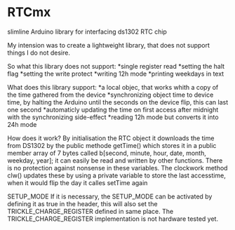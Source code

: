 # RTCmx
slimline Arduino library for interfacing ds1302 RTC chip

My intension was to create a lightweight library,
that does not support things I do not desire.

So what this library does not support:
    *single register read
    *setting the halt flag
    *setting the write protect
    *writing 12h mode
    *printing weekdays in text
    
What does this library support:
    *a local objec, that works whith a copy of the time gathered from the device
    *synchronizing object time to device time, by halting the Arduino until
     the seconds on the device flip, this can last one second 
    *automaticly updating the time on first access after midnight with the synchronizing side-effect
    *reading 12h mode but converts it into 24h mode
    
How does it work?
    By initialisation the RTC object it downloads the time from DS1302 by the public methode getTime()
    which stores it in a public member array of 7 bytes called  b[second, minute, hour, date, month, weekday, year];
    it can easily be read and written by other functions. There is no protection against nonsense in these variables.
    The clockwork method clw() updates these by using a private variable to store the last accesstime,
    when it would flip the day it calles setTime again
    
SETUP_MODE
    If it is necessary, the SETUP_MODE can be activated by defining it as true in the header,
    this will also set the TRICKLE_CHARGE_REGISTER defined in same place.
    The TRICKLE_CHARGE_REGISTER implementation is not hardware tested yet.
    
